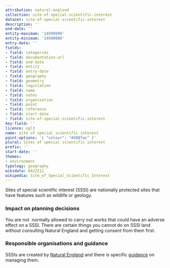 ```yaml
---
attribution: natural-england
collection: site-of-special-scientific-interest
dataset: site-of-special-scientific-interest
description: ''
end-date: ''
entity-maximum: '14599999'
entity-minimum: '14500000'
entry-date: ''
fields:
- field: categories
- field: documentation-url
- field: end-date
- field: entity
- field: entry-date
- field: geography
- field: geometry
- field: legislation
- field: name
- field: notes
- field: organisation
- field: point
- field: reference
- field: start-date
- field: site-of-special-scientific-interest
key-field: ''
licence: ogl3
name: Site of special scientific interest
paint-options: '{ "colour": "#308fac" }'
plural: Sites of special scientific interest
prefix: ''
start-date: ''
themes:
- environment
typology: geography
wikidata: Q422211
wikipedia: Site_of_Special_Scientific_Interest
---
```


Sites of special scientific interest (SSSI) are nationally protected sites that have features such as wildlife or geology. 

### Impact on planning decisions

You are not  normally allowed to carry out works that could have an adverse effect on a SSSI. There are certain things you cannot do on SSSI land without consulting Natural England and getting consent from them first.

### Responsible organisations and guidance

SSSIs are created by [Natural England](https://www.gov.uk/government/organisations/natural-england) and there is specific [guidance](https://www.gov.uk/guidance/protected-areas-sites-of-special-scientific-interest) on managing them.
